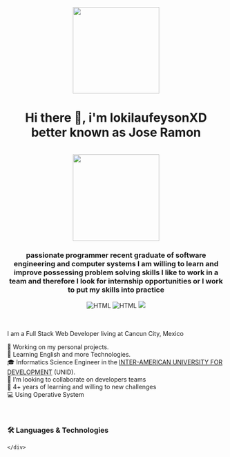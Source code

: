 <div id="header" align="center">
        <img src="https://giphy.com/embed/RgCnKKFHAhkl2" width="200" />
        <h1 align="centar"> 
            Hi there 👋, i'm lokilaufeysonXD better known as Jose Ramon <br/> 
            <br/>
            <img src="https://img.shields.io/badge/Freelancer-29B2FE?style=for-the-badge&logo=Freelancer&logoColor=white" width="200" /> 
        </h1> 
        <h3 align="center">
            passionate programmer recent graduate of software engineering and computer systems
            I am willing to learn and improve possessing problem solving skills
            I like to work in a team and therefore I look for internship opportunities or
            I work to put my skills into practice
        </h3>
        <div id="badges" align="center">
            <img src="https://img.shields.io/github/stars/lokilaufeysonXD?color=orange&style=for-the-badge" alt="HTML" />
            <img src="https://img.shields.io/github/followers/lokilaufeysonXD?style=for-the-badge" alt="HTML" />
            <a hreft="https://twitter.com/jose_laufeyson">
                <img src="https://img.shields.io/twitter/follow/jose_laufeyson?color=blue&logo=twitter&style=for-the-badge" />
            </a>
        </div>
</div>
<br/>
<br/>

I am a Full Stack Web Developer living at Cancun City, Mexico

🔭 Working on my personal projects. <br/>
🌱 Learning English and more Technologies. <br/>
🎓 Informatics Science Engineer in the [INTER-AMERICAN UNIVERSITY FOR DEVELOPMENT](https://www.unid.edu.mx/) (UNID). <br/>
👯 I’m looking to collaborate on developers teams <br/>
💼 4+ years of learning and willing to new challenges <br/>
💻 Using Operative System <br/>
<br/>
<br/>

<div align="left">
    <h3>🛠 Languages & Technologies</h3>
    <div>
        <!-- <img src="https://github.com/devicons/devicon/blob/master/icons/html5/html5-original-wordmark.svg" alt="HTML" width="40" height="40"/>&nbsp;
        <img src="https://github.com/devicons/devicon/blob/master/icons/bootstrap/bootstrap-original-wordmark.svg" alt="bootstrap" width="40" height="40"/>&nbsp;
        <img src="https://github.com/devicons/devicon/blob/master/icons/javascript/javascript-original.svg" alt="javascript" width="40" height="40"/>&nbsp;
        <img src="https://github.com/devicons/devicon/blob/master/icons/php/php-original.svg" alt="php" width="40" height="40"/>&nbsp;
        <img src="https://github.com/devicons/devicon/blob/master/icons/css3/css3-original-wordmark.svg" alt="css3" width="40" height="40"/>&nbsp;
        <img src="https://github.com/devicons/devicon/blob/master/icons/vuejs/vuejs-line-wordmark.svg" alt="vuejs" width="40" height="40"/>&nbsp;
        <img src="https://github.com/devicons/devicon/blob/master/icons/angularjs/angularjs-original.svg" alt="angularjs" width="40" height="40"/>&nbsp;
        <img src="https://github.com/devicons/devicon/blob/master/icons/linux/linux-original.svg" alt="linux" width="40" height="40"/>&nbsp;
        <img src="https://github.com/devicons/devicon/blob/master/icons/git/git-original-wordmark.svg" alt="git" width="40" height="40"/>&nbsp;
        <img src="https://github.com/devicons/devicon/blob/master/icons/mysql/mysql-original-wordmark.svg" alt="mysql" width="40" height="40"/>&nbsp;
        <img src="https://github.com/devicons/devicon/blob/master/icons/csharp/csharp-line.svg" alt="csharp" width="40" height="40"/>&nbsp; -->
        
            
            
            
<!-- [![Top Langs](https://github-readme-stats.vercel.app/api/top-langs/?username=KleeCollage&layout=compact)](https://github.com/anuraghazra/github-readme-stats) -->
    </div>